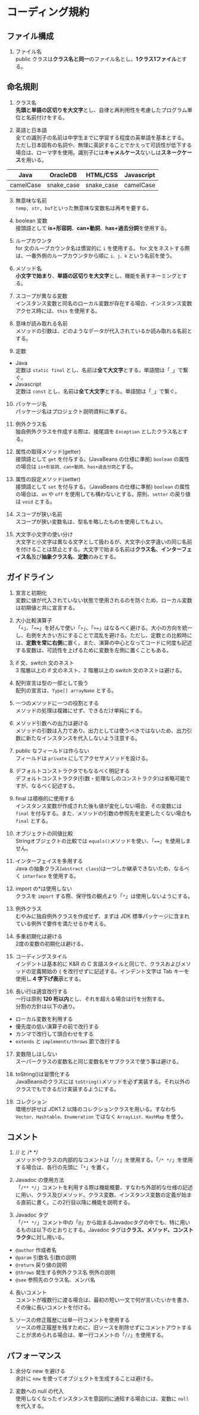 # コーディング規約

## ファイル構成

1. ファイル名  
public クラスは**クラス名と同一**のファイル名とし、**1クラス1ファイル**とする。

## 命名規則

1. クラス名  
**先頭と単語の区切りを大文字**とし、自律と再利用性を考慮したプログラム単位と名前付けをする。

2. 英語と日本語  
全ての識別子の名前は中学生までに学習する程度の英単語を基本とする。  
ただし日本固有の名詞や、無理に英訳することでかえって可読性が低下する場合は、ローマ字を使用。識別子には**キャメルケース**ないしは**スネークケース**を用いる。

|Java|OracleDB|HTML/CSS|Javascript|
|:--:|:--:|:--:|:--:|
|camelCase|snake_case|snake_case|camelCase|

3. 無意味な名前  
`temp, str, buf`といった無意味な変数名は再考を要する。

4. boolean 変数  
接頭語として **is+形容詞**、**can+動詞**、**has+過去分詞**を使用する。

5. ループカウンタ  
for 文のループカウンタ名は慣習的に `i` を使用する。
for 文をネストする際は、一番外側のループカウンタから順に `i、j、k` という名前を使う。

6. メソッド名  
**小文字で始まり**、**単語の区切りを大文字**とし、機能を表すネーミングとする。

7. スコープが異なる変数  
インスタンス変数と同名のローカル変数が存在する場合、インスタンス変数アクセス時には、`this` を使用する。

8. 意味が読み取れる名前  
メソッドの引数は、どのようなデータが代入されているか読み取れる名前とする。

9. 定数  
  * Java  
    定数は `static final` とし、名前は**全て大文字**とする。単語間は「`_`」で繋ぐ。
  * Javascript  
    定数は `const` とし、名前は**全て大文字**とする。単語間は「`_`」で繋ぐ。

10. パッケージ名  
パッケージ名はプロジェクト説明資料に準ずる。

11. 例外クラス名  
独自例外クラスを作成する際は、接尾語を `Exception` としたクラス名とする。

12. 属性の取得メソッド(getter)  
接頭語として `get` を付与する。(JavaBeans の仕様に準拠) `boolean` の属性の場合は `is+形容詞、can+動詞、has+過去分詞`とする。

13. 属性の設定メソッド(setter)  
接頭語として `set` を付与する。（JavaBeans の仕様に準拠) `boolean` の属性の場合は、`on` や `off` を使用しても構わないとする。原則、`setter` の戻り値は `void` とする。

14. スコープが狭い名前  
スコープが狭い変数名は、型名を略したものを使用してもよい。

15. 大文字小文字の使い分け  
大文字と小文字は異なる文字として扱わるが、大文字小文字違いの同じ名前を付けることは禁止とする。大文字で始まる名前は**クラス名**、**インターフェイス名**及び**抽象クラス名**、**定数**のみとする。

## ガイドライン
1. 宣言と初期化  
変数に値が代入されていない状態で使用されるのを防ぐため、ローカル変数は初期値と共に宣言する。

2. 大小比較演算子  
「`<`」、「`<=`」を好んで使い「`>`」、「`>=`」はなるべく避ける。大小の方向を統一し、右側を大きい方にすることで混乱を避ける。ただし、定数との比較時には、**定数を常に右側**に置く。また、演算の中心となってコードに何度も記述する変数は、可読性を上げるために変数を左側に置くこともある。

3. if 文、switch 文のネスト  
3 階層以上の if 文のネスト、2 階層以上の switch 文のネストは避ける。

4. 配列宣言は型の一部として扱う  
配列の宣言は、`Type[] arrayName` とする。

5. 一つのメソッドに一つの役割とする  
メソッドの処理は複雑にせず、できるだけ単純にする。

6. メソッド引数への出力は避ける  
メソッドの引数は入力であり、出力としては使うべきではないため、出力引数に新たなインスタンスを代入しないよう注意する。

7. public なフィールドは作らない  
フィールドは `private` にしてアクセサメソッドを設ける。

8. デフォルトコンストラクタでもなるべく明記する  
デフォルトコンストラクタ(引数・処理なしのコンストラクタ)は省略可能ですが、なるべく記述する。

9. final は積極的に使用する  
インスタンス変数が作成された後も値が変化しない場合、その変数には `final` を付与する。また、メソッドの引数の参照先を変更したくない場合も `final` とする。

10. オブジェクトの同値比較  
Stringオブジェクトの比較では `equals()`メソッドを使い、「`==`」を使用しません。

11. インターフェイスを多用する  
Java の抽象クラス(`abstract class`)は一つしか継承できないため、なるべく `interface` を使用する。

12. import の*は使用しない  
クラスを `import` する際、保守性の観点より「`*`」は使用しないようにする。

13. 例外クラス  
むやみに独自例外クラスを作成せず、まずは JDK 標準パッケージに含まれている例外で要件を満たせるか考える。

14. 多重初期化は避ける  
2度の変数の初期化は避ける。

15. コーディングスタイル  
インデントは基本的に K&R の C 言語スタイルと同じで、クラスおよびメソッドの定義開始の `{` を改行せずに記述する。インデント文字は Tab キーを使用し **4 字下げ表示**とする。

16. 長い行は適宜改行する  
一行は原則 **120 桁以内**とし、それを超える場合は行を分割する。  
分割の方針は以下の通り。
* ローカル変数を利用する
* 優先度の低い演算子の前で改行する
* カンマで改行して頭合わせをする
* `extends` と `implements/throws` 節で改行する

17. 変数隠しはしない  
スーパークラスの変数名と同じ変数名をサブクラスで使う事は避ける。

18. toString()は習慣化する  
JavaBeansのクラスには `toString()`メソッドを必ず実装する。それ以外のクラスでもできるだけ実装するようにする。

19. コレクション  
環境が許せば JDK1.2 以降のコレクションクラスを用いる。すなわち `Vector、Hashtable、Enumeration` ではなく `ArrayList、HashMap` を使う。

## コメント

1. // と /* */  
メソッドやクラスの内部的なコメントは「`//`」を使用する。「`/* */`」を使用する場合は、各行の先頭に「`*`」を置く。

2. Javadoc の使用方法  
「`/** */`」コメントを利用する際は機能概要、すなわち外部的な仕様の記述に用い、クラス及びメソッド、クラス変数、インスタンス変数の定義が始まる直前に書く。この2行目以降に機能を説明する。

3. Javadoc タグ  
「`/** */`」コメント中の「`@`」から始まるJavadocタグの中でも、特に用いるものは以下のとおりとする。Javadoc タグは**クラス、メソッド、コンストラクタ**に対し用いる。
  * `@author` 作成者名
  * `@param` 引数名 引数の説明
  * `@return` 戻り値の説明
  * `@throws` 発生する例外クラス名 例外の説明
  * `@see` 参照先のクラス名、メンバ名

4. 長いコメント  
コメントが複数行に渡る場合は、最初の短い一文で何が言いたいかを書き、その後に長いコメントを付ける。

5. ソースの修正履歴には単一行コメントを使用する  
ソースの修正履歴を残すために、旧ソースを削除せずにコメントアウトすることが求められる場合は、単一行コメントの「`//`」を使用する。

## パフォーマンス

1. 余分な new を避ける  
余計に `new` を使ってオブジェクトを生成することは避ける。

2. 変数への null の代入  
使用しなくなったインスタンスを意図的に通知する場合には、変数に `null` を代入する。

